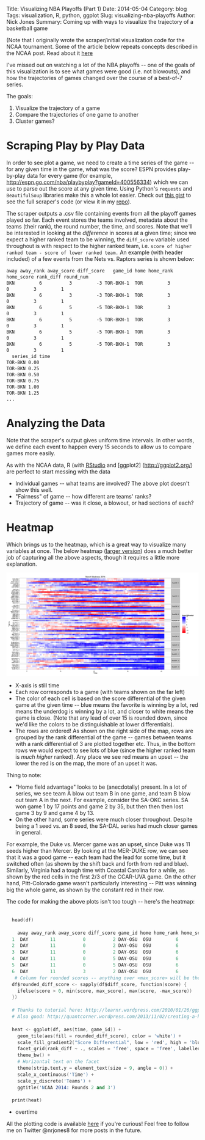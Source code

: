 Title: Visualizing NBA Playoffs (Part 1)
Date: 2014-05-04
Category: blog
Tags: visualization, R, python, ggplot
Slug: visualizing-nba-playoffs
Author: Nick Jones
Summary: Coming up with ways to visualize the trajectory of a basketball game

(Note that I originally wrote the scraper/initial visualization code for 
the NCAA tournament. Some of the article below repeats concepts described 
in the NCAA post. Read about it 
[here](http://blog.nrjones8.com/visualizing-march-madness.html)

I've missed out on watching a lot of the NBA playoffs -- one of the goals of this 
visualization is to see what games were good (i.e. not blowouts), and how the 
trajectories of games changed over the course of a best-of-7 series. 

The goals:

1. Visualize the trajectory of a game
2. Compare the trajectories of one game to another
3. Cluster games?

# Scraping Play by Play Data

In order to see plot a game, we need to create a time series of the game -- 
for any given time in the game, what was the score? ESPN provides play-by-play 
data for every game (for example, http://espn.go.com/nba/playbyplay?gameId=400556334) 
which we can use to parse out the score at any given time. Using Python's `requests` 
and `BeautifulSoup` libraries make this a whole lot easier. Check out 
[this gist](https://gist.github.com/nrjones8/9821474) to see the full scraper's code 
(or view it in my [repo](https://github.com/nrjones8/game-visualizer/blob/master/scraper.py)).

The scraper outputs a .csv file containing events from all the playoff games played so far. 
Each event stores the teams involved, metadata about the teams (their rank), 
the round number, the time, and scores. Note that we'll be interested in looking 
at the _difference_ in scores at a given time; since we expect a higher ranked 
team to be winning, the `diff_score` variable used throughout is with respect to
the higher ranked team, i.e. `score of higher ranked team - score of lower ranked team.`
An example (with header included) of a few events from the Nets vs. Raptors series 
is shown below:
```
away away_rank away_score diff_score   game_id home home_rank home_score rank_diff round_num
BKN         6          3         -3 TOR-BKN-1  TOR         3          0         3         1
BKN         6          3         -3 TOR-BKN-1  TOR         3          0         3         1
BKN         6          5         -5 TOR-BKN-1  TOR         3          0         3         1
BKN         6          5         -5 TOR-BKN-1  TOR         3          0         3         1
BKN         6          5         -5 TOR-BKN-1  TOR         3          0         3         1
BKN         6          5         -5 TOR-BKN-1  TOR         3          0         3         1
  series_id time
TOR-BKN 0.00
TOR-BKN 0.25
TOR-BKN 0.50
TOR-BKN 0.75
TOR-BKN 1.00
TOR-BKN 1.25
...
```

# Analyzing the Data

Note that the scraper's output gives uniform time intervals. In other words, 
we define each event to happen every 15 seconds to allow us to compare games more easily. 

As with the NCAA data, R (with [RStudio](https://www.rstudio.com/) and [ggplot2]
(http://ggplot2.org/) are perfect to start messing with the data

* Individual games -- what teams are involved? The above plot doesn't show this well. 
* "Fairness" of game -- how different are teams' ranks?
* Trajectory of game -- was it close, a blowout, or had sections of each?

# Heatmap

Which brings us to the heatmap, which is a great way to visualize many variables at once. The below heatmap ([larger version](https://raw.githubusercontent.com/nrjones8/game-visualizer/master/figures/heatmap_3_31.png)) does a much better job of capturing all the above aspects, though it requires a little more explanation. 

<a href="https://raw.githubusercontent.com/nrjones8/game-visualizer/master/figures/heatmap_3_31.png">
  <img src="images/heatmap_3_31.png" style="width: 800px;"/>
</a>

* X-axis is still time
* Each row corresponds to a game (with teams shown on the far left)
* The color of each cell is based on the score differential of the given game at the given time -- blue means the favorite is winning by a lot, red means the underdog is winning by a lot, and closer to white means the game is close. (Note that any lead of over 15 is rounded down, since we'd like the colors to be distinguishable at lower differentials).
* The rows are ordered! As shown on the right side of the map, rows are grouped by the rank differential of the game -- games between teams with a rank differential of 3 are plotted together etc. Thus, in the bottom rows we would expect to see lots of blue (since the higher ranked team is _much higher_ ranked). Any place we see red means an upset -- the lower the red is on the map, the more of an upset it was. 

Thing to note:
* "Home field advantage" looks to be (anecdotally) present. In a lot of series, we see
team A blow out team B in one game, and team B blow out team A in the next. For example,
consider the SA-OKC series. SA won game 1 by 17 points and game 2 by 35, but then
then then lost game 3 by 9 and game 4 by 13. 
* On the other hand, some series were much closer throughout. Despite being a
1 seed vs. an 8 seed, the SA-DAL series had much closer games in general.



For example, the Duke vs. Mercer game was an upset, since Duke was 11 seeds higher than Mercer. By looking at the MER-DUKE row, we can see that it was a good game -- each team had the lead for some time, but it switched often (as shown by the shift back and forth from red and blue). Similarly, Virginia had a tough time with Coastal Carolina for a while, as shown by the red cells in the first 2/3 of the CCAR-UVA game. On the other hand, Pitt-Colorado game wasn't particularly interesting -- Pitt was winning big the whole game, as shown by the constant red in their row. 

The code for making the above plots isn't too tough -- here's the heatmap:

```S

  head(df)

    away away_rank away_score diff_score game_id home home_rank home_score rank_diff round_num time
  1  DAY        11          0          2 DAY-OSU  OSU         6          2         5         2 0.00
  2  DAY        11          0          2 DAY-OSU  OSU         6          2         5         2 0.25
  3  DAY        11          0          2 DAY-OSU  OSU         6          2         5         2 0.50
  4  DAY        11          0          5 DAY-OSU  OSU         6          5         5         2 0.75
  5  DAY        11          0          5 DAY-OSU  OSU         6          5         5         2 1.00
  6  DAY        11          3          2 DAY-OSU  OSU         6          5         5         2 1.25
   # Column for rounded scores -- anything over <max_score> will be the same color
  df$rounded_diff_score <- sapply(df$diff_score, function(score) {
    ifelse(score > 0, min(score, max_score), max(score, -max_score))
  })

  # Thanks to tutorial here: http://learnr.wordpress.com/2010/01/26/ggplot2-quick-heatmap-plotting/
  # Also good: http://quantcorner.wordpress.com/2013/11/02/creating-a-heatmap-to-visualize-returns-with-r-ggplot2/

  heat <- ggplot(df, aes(time, game_id)) +
    geom_tile(aes(fill = rounded_diff_score), color = 'white') +
    scale_fill_gradient2("Score Differential", low = 'red', high = 'blue') +
    facet_grid(rank_diff ~ ., scales = 'free', space = 'free', labeller=rank_diff_label) +
    theme_bw() +
    # Horizontal text on the facet
    theme(strip.text.y = element_text(size = 9, angle = 0)) +
    scale_x_continuous('Time') +
    scale_y_discrete('Teams') +
    ggtitle('NCAA 2014: Rounds 2 and 3')

  print(heat)

```

* overtime


All the plotting code is available [here](https://github.com/nrjones8/game-visualizer/blob/master/visualize.R) if you're curious! Feel free to follow me on Twitter @nrjones8 for more posts in the future. 